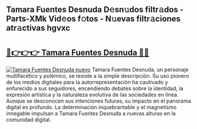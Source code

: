 ## Tamara Fuentes Desnuda D𝚎sn𝚞dos filtr𝚊dos - Parts-XMk Vid𝚎os f𝚘tos - N𝚞evas filtr𝚊ciones atr𝚊ctivas hgvxc

# <h2><a href="http://mbavh7.tromn.icu/?c=Tamara+Fuentes+Desnuda">🔗👉👉👉 Tamara Fuentes Desnuda 🔗🔗</a></h2>

[![Tamara Fuentes Desnuda nuevo](https://i.imgur.com/pEAQMta.gif)](http://mbavh7.tromn.icu/?c=Tamara+Fuentes+Desnuda)
Tamara Fuentes Desnuda, un personaje multifacético y polémico, se resiste a la simple descripción. Su uso pionero de los medios digitales para la autorrepresentación ha cautivado y enfurecido a sus seguidores, encendiendo debates sobre la identidad, la expresión artística y la naturaleza evolutiva de las sociedades en línea. Aunque se desconocen sus intenciones futuras, su impacto en el panorama digital es profundo. La determinación inquebrantable y el magnetismo innegable impulsan a Tamara Fuentes Desnuda a nuevas alturas en la comunidad digital.

